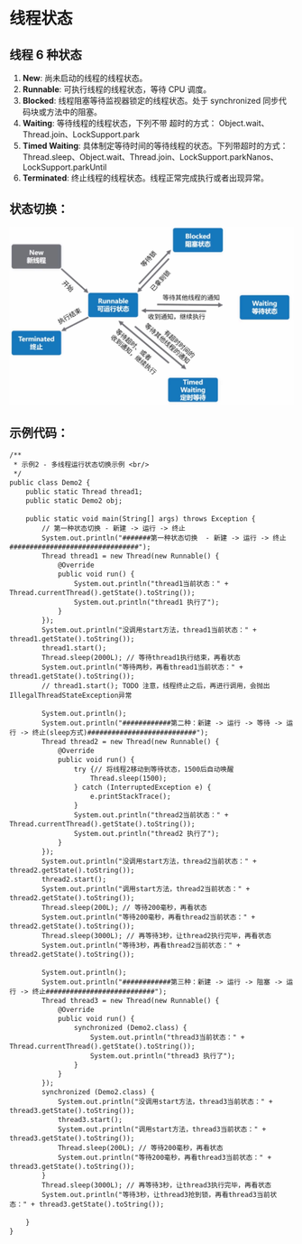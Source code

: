 # 线程状态

## 线程 6 种状态

1. **New**:  尚未启动的线程的线程状态。
2. **Runnable**:  可执行线程的线程状态，等待 CPU 调度。
3. **Blocked**:  线程阻塞等待监视器锁定的线程状态。处于 synchronized 同步代码块或方法中的阻塞。
4. **Waiting**:  等待线程的线程状态，下列不带 超时的方式： Object.wait、Thread.join、LockSupport.park
5. **Timed Waiting**: 具体制定等待时间的等待线程的状态。下列带超时的方式：Thread.sleep、Object.wait、Thread.join、LockSupport.parkNanos、LockSupport.parkUntil
6. **Terminated**: 终止线程的线程状态。线程正常完成执行或者出现异常。

## 状态切换：
![](media/15673518350399/15673524870225.jpg)

## 示例代码：
```
/**
 * 示例2 - 多线程运行状态切换示例 <br/>
 */
public class Demo2 {
	public static Thread thread1;
	public static Demo2 obj;

	public static void main(String[] args) throws Exception {
		// 第一种状态切换 - 新建 -> 运行 -> 终止
		System.out.println("#######第一种状态切换  - 新建 -> 运行 -> 终止################################");
		Thread thread1 = new Thread(new Runnable() {
			@Override
			public void run() {
				System.out.println("thread1当前状态：" + Thread.currentThread().getState().toString());
				System.out.println("thread1 执行了");
			}
		});
		System.out.println("没调用start方法，thread1当前状态：" + thread1.getState().toString());
		thread1.start();
		Thread.sleep(2000L); // 等待thread1执行结束，再看状态
		System.out.println("等待两秒，再看thread1当前状态：" + thread1.getState().toString());
		// thread1.start(); TODO 注意，线程终止之后，再进行调用，会抛出IllegalThreadStateException异常

		System.out.println();
		System.out.println("############第二种：新建 -> 运行 -> 等待 -> 运行 -> 终止(sleep方式)###########################");
		Thread thread2 = new Thread(new Runnable() {
			@Override
			public void run() {
				try {// 将线程2移动到等待状态，1500后自动唤醒
					Thread.sleep(1500);
				} catch (InterruptedException e) {
					e.printStackTrace();
				}
				System.out.println("thread2当前状态：" + Thread.currentThread().getState().toString());
				System.out.println("thread2 执行了");
			}
		});
		System.out.println("没调用start方法，thread2当前状态：" + thread2.getState().toString());
		thread2.start();
		System.out.println("调用start方法，thread2当前状态：" + thread2.getState().toString());
		Thread.sleep(200L); // 等待200毫秒，再看状态
		System.out.println("等待200毫秒，再看thread2当前状态：" + thread2.getState().toString());
		Thread.sleep(3000L); // 再等待3秒，让thread2执行完毕，再看状态
		System.out.println("等待3秒，再看thread2当前状态：" + thread2.getState().toString());

		System.out.println();
		System.out.println("############第三种：新建 -> 运行 -> 阻塞 -> 运行 -> 终止###########################");
		Thread thread3 = new Thread(new Runnable() {
			@Override
			public void run() {
				synchronized (Demo2.class) {
					System.out.println("thread3当前状态：" + Thread.currentThread().getState().toString());
					System.out.println("thread3 执行了");
				}
			}
		});
		synchronized (Demo2.class) {
			System.out.println("没调用start方法，thread3当前状态：" + thread3.getState().toString());
			thread3.start();
			System.out.println("调用start方法，thread3当前状态：" + thread3.getState().toString());
			Thread.sleep(200L); // 等待200毫秒，再看状态
			System.out.println("等待200毫秒，再看thread3当前状态：" + thread3.getState().toString());
		}
		Thread.sleep(3000L); // 再等待3秒，让thread3执行完毕，再看状态
		System.out.println("等待3秒，让thread3抢到锁，再看thread3当前状态：" + thread3.getState().toString());

	}
}


```


